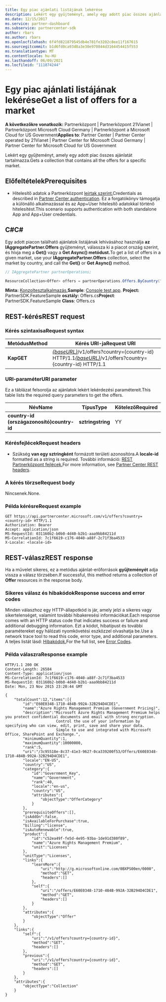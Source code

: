 ```yaml
---
title: Egy piac ajánlati listájának lekérése
description: Lekért egy gyűjteményt, amely egy adott piac összes ajánlatát tartalmazza.
ms.date: 12/15/2017
ms.service: partner-dashboard
ms.subservice: partnercenter-sdk
author: rbars
ms.author: rbars
ms.openlocfilehash: 6f4fd821879545db4e781fe3202c8ee11f167615
ms.sourcegitcommit: b1d6fd0ca93d8a3e30e970844d3164454415f553
ms.translationtype: MT
ms.contentlocale: hu-HU
ms.lasthandoff: 06/09/2021
ms.locfileid: "111874244"
---
```

# <a name="get-a-list-of-offers-for-a-market"></a><span data-ttu-id="8130b-103">Egy piac ajánlati listájának lekérése</span><span class="sxs-lookup"><span data-stu-id="8130b-103">Get a list of offers for a market</span></span>

<span data-ttu-id="8130b-104">**A következőkre vonatkozik:** Partnerközpont | Partnerközpont 21Vianet | Partnerközpont Microsoft Cloud Germany | Partnerközpont a Microsoft Cloud for US Government</span><span class="sxs-lookup"><span data-stu-id="8130b-104">**Applies to**: Partner Center | Partner Center operated by 21Vianet | Partner Center for Microsoft Cloud Germany | Partner Center for Microsoft Cloud for US Government</span></span>

<span data-ttu-id="8130b-105">Lekért egy gyűjteményt, amely egy adott piac összes ajánlatát tartalmazza.</span><span class="sxs-lookup"><span data-stu-id="8130b-105">Gets a collection that contains all the offers for a specific market.</span></span>

## <a name="prerequisites"></a><span data-ttu-id="8130b-106">Előfeltételek</span><span class="sxs-lookup"><span data-stu-id="8130b-106">Prerequisites</span></span>

- <span data-ttu-id="8130b-107">Hitelesítő adatok a Partnerközpont [leírtak szerint.](partner-center-authentication.md)</span><span class="sxs-lookup"><span data-stu-id="8130b-107">Credentials as described in [Partner Center authentication](partner-center-authentication.md).</span></span> <span data-ttu-id="8130b-108">Ez a forgatókönyv támogatja a különálló alkalmazással és az App+User hitelesítő adatokkal történő hitelesítést.</span><span class="sxs-lookup"><span data-stu-id="8130b-108">This scenario supports authentication with both standalone App and App+User credentials.</span></span>

## <a name="c"></a><span data-ttu-id="8130b-109">C\#</span><span class="sxs-lookup"><span data-stu-id="8130b-109">C\#</span></span>

<span data-ttu-id="8130b-110">Egy adott piacon található ajánlatok listájának lehívásához használja **az IAggregatePartner.Offers** gyűjteményt, válassza ki a piacot ország szerint, és hívja meg a **Get()** vagy a **Get Async() metódust.**</span><span class="sxs-lookup"><span data-stu-id="8130b-110">To get a list of offers in a given market, use your **IAggregatePartner.Offers** collection, select the market by country, and call the **Get()** or **Get Async()** method.</span></span>

``` csharp
// IAggregatePartner partnerOperations;

ResourceCollection<Offer> offers = partnerOperations.Offers.ByCountry("US").Get();
```

<span data-ttu-id="8130b-111">**Minta:** [Konzoltesztalkalmazás.](console-test-app.md)</span><span class="sxs-lookup"><span data-stu-id="8130b-111">**Sample**: [Console test app](console-test-app.md).</span></span> <span data-ttu-id="8130b-112">**Project:** PartnerSDK.FeatureSample **osztály:** Offers.cs</span><span class="sxs-lookup"><span data-stu-id="8130b-112">**Project**: PartnerSDK.FeatureSample **Class**: Offers.cs</span></span>

## <a name="rest-request"></a><span data-ttu-id="8130b-113">REST-kérés</span><span class="sxs-lookup"><span data-stu-id="8130b-113">REST request</span></span>

### <a name="request-syntax"></a><span data-ttu-id="8130b-114">Kérés szintaxisa</span><span class="sxs-lookup"><span data-stu-id="8130b-114">Request syntax</span></span>

| <span data-ttu-id="8130b-115">Metódus</span><span class="sxs-lookup"><span data-stu-id="8130b-115">Method</span></span>  | <span data-ttu-id="8130b-116">Kérés URI-ja</span><span class="sxs-lookup"><span data-stu-id="8130b-116">Request URI</span></span>                                                                          |
|---------|--------------------------------------------------------------------------------------|
| <span data-ttu-id="8130b-117">**Kap**</span><span class="sxs-lookup"><span data-stu-id="8130b-117">**GET**</span></span> | <span data-ttu-id="8130b-118">[*{baseURL}*](partner-center-rest-urls.md)/v1/offers?country={country-id} HTTP/1.1</span><span class="sxs-lookup"><span data-stu-id="8130b-118">[*{baseURL}*](partner-center-rest-urls.md)/v1/offers?country={country-id} HTTP/1.1</span></span>   |

### <a name="uri-parameter"></a><span data-ttu-id="8130b-119">URI-paraméter</span><span class="sxs-lookup"><span data-stu-id="8130b-119">URI parameter</span></span>

<span data-ttu-id="8130b-120">Ez a táblázat felsorolja az ajánlatok lekért lekérdezési paramétereit.</span><span class="sxs-lookup"><span data-stu-id="8130b-120">This table lists the required query parameters to get the offers.</span></span>

| <span data-ttu-id="8130b-121">Név</span><span class="sxs-lookup"><span data-stu-id="8130b-121">Name</span></span>           | <span data-ttu-id="8130b-122">Típus</span><span class="sxs-lookup"><span data-stu-id="8130b-122">Type</span></span>       | <span data-ttu-id="8130b-123">Kötelező</span><span class="sxs-lookup"><span data-stu-id="8130b-123">Required</span></span> | <span data-ttu-id="8130b-124">Leírás</span><span class="sxs-lookup"><span data-stu-id="8130b-124">Description</span></span>            |
|----------------|------------|----------|------------------------|
| <span data-ttu-id="8130b-125">**country-id (országazonosító)**</span><span class="sxs-lookup"><span data-stu-id="8130b-125">**country-id**</span></span> | <span data-ttu-id="8130b-126">**sztring**</span><span class="sxs-lookup"><span data-stu-id="8130b-126">**string**</span></span> | <span data-ttu-id="8130b-127">Y</span><span class="sxs-lookup"><span data-stu-id="8130b-127">Y</span></span>        | <span data-ttu-id="8130b-128">Az ország/régió azonosítója.</span><span class="sxs-lookup"><span data-stu-id="8130b-128">The country/region ID.</span></span> |

### <a name="request-headers"></a><span data-ttu-id="8130b-129">Kérésfejlécek</span><span class="sxs-lookup"><span data-stu-id="8130b-129">Request headers</span></span>

- <span data-ttu-id="8130b-130">Szükség **van egy sztringként** formázott területi azonosítóra.</span><span class="sxs-lookup"><span data-stu-id="8130b-130">A **locale-id** formatted as a string is required.</span></span>
<span data-ttu-id="8130b-131">További információ: [REST Partnerközpont fejlécek.](headers.md)</span><span class="sxs-lookup"><span data-stu-id="8130b-131">For more information, see [Partner Center REST headers](headers.md).</span></span>

### <a name="request-body"></a><span data-ttu-id="8130b-132">A kérés törzse</span><span class="sxs-lookup"><span data-stu-id="8130b-132">Request body</span></span>

<span data-ttu-id="8130b-133">Nincsenek.</span><span class="sxs-lookup"><span data-stu-id="8130b-133">None.</span></span>

### <a name="request-example"></a><span data-ttu-id="8130b-134">Példa kérésre</span><span class="sxs-lookup"><span data-stu-id="8130b-134">Request example</span></span>

```http
GET https://api.partnercenter.microsoft.com/v1/offers?country=<country-id> HTTP/1.1
Authorization: Bearer
Accept: application/json
MS-RequestId: 031160b2-b0b0-4d40-b2b1-aaa9bb84211d
MS-CorrelationId: 7c1f6619-c176-4040-a88f-2c71f3ba4533
X-Locale: <locale-id>
```

## <a name="rest-response"></a><span data-ttu-id="8130b-135">REST-válasz</span><span class="sxs-lookup"><span data-stu-id="8130b-135">REST response</span></span>

<span data-ttu-id="8130b-136">Ha a művelet sikeres, ez a metódus ajánlat-erőforrások **gyűjteményét** adja vissza a válasz törzsében.</span><span class="sxs-lookup"><span data-stu-id="8130b-136">If successful, this method returns a collection of **Offer** resources in the response body.</span></span>

### <a name="response-success-and-error-codes"></a><span data-ttu-id="8130b-137">Sikeres válasz és hibakódok</span><span class="sxs-lookup"><span data-stu-id="8130b-137">Response success and error codes</span></span>

<span data-ttu-id="8130b-138">Minden válaszhoz egy HTTP-állapotkód is jár, amely jelzi a sikeres vagy sikertelenséget, valamint további hibakeresési információkat.</span><span class="sxs-lookup"><span data-stu-id="8130b-138">Each response comes with an HTTP status code that indicates success or failure and additional debugging information.</span></span> <span data-ttu-id="8130b-139">Ezt a kódot, hibatípust és további paramétereket egy hálózati nyomkövetési eszközzel olvashatja be.</span><span class="sxs-lookup"><span data-stu-id="8130b-139">Use a network trace tool to read this code, error type, and additional parameters.</span></span> <span data-ttu-id="8130b-140">A teljes listát lásd: [Hibakódok.](error-codes.md)</span><span class="sxs-lookup"><span data-stu-id="8130b-140">For the full list, see [Error Codes](error-codes.md).</span></span>

### <a name="response-example"></a><span data-ttu-id="8130b-141">Példa válaszra</span><span class="sxs-lookup"><span data-stu-id="8130b-141">Response example</span></span>

```http
HTTP/1.1 200 OK
Content-Length: 26584
Content-Type: application/json
MS-CorrelationId: 7c1f6619-c176-4040-a88f-2c71f3ba4533
MS-RequestId: 031160b2-b0b0-4d40-b2b1-aaa9bb84211d
Date: Mon, 23 Nov 2015 23:20:44 GMT

{
    "totalCount":12,"items":[{
        "id":"E60E0348-1710-484B-992A-32B294D4CDE1",
        "name":"Azure Rights Management Premium (Government Pricing)",
        "description":"Microsoft Azure Rights Management Premium helps you protect confidential documents and email with strong encryption.
                       Control the use of your information by specifying who can view, edit, print, save and share your data.
                       Simple to use and integrated with Microsoft Office, SharePoint and Exchange.",
        "minimumQuantity":1,
        "maximumQuantity":10000000,
        "rank":5,
        "uri":"/3c95518e-8c37-41e3-9627-0ca339200f53/Offers/E60E0348-1710-484B-992A-32B294D4CDE1",
        "locale":"EN-US",
        "country":"US",
        "category":{
            "id":"Government_Key",
            "name":"Government",
            "rank":40,
            "locale":"en-us",
            "country":"US",
            "attributes":{
                "objectType":"OfferCategory"
            }
        },
        "prerequisiteOffers":[],
        "isAddOn":false,
        "isAvailableForPurchase":true,
        "billing":"license",
        "isAutoRenewable":true,
        "product":{
            "id":"c52ea49f-fe5d-4e95-93ba-1de91d380f89",
            "name":"Azure Rights Management Premium",
            "unit":"Licenses"
        },
        "unitType":"Licenses",
        "links":{
            "learnMore":{
                "uri":"http://g.microsoftonline.com/0BXPS00en/0000",
                "method":"GET",
                "headers":[]
            },
            "self":{
                "uri":"/offers/E60E0348-1710-484B-992A-32B294D4CDE1",
                "method":"GET",
                "headers":[]
            }
        },
        "attributes":{
            "objectType":"Offer"
        }
    },
    "links":{
        "self":{
            "uri":"/v1/offers?country={country-id}",
            "method":"GET",
            "headers":[]
        },
        "previous":{
            "uri":"/v1/offers?country={country-id}",
            "method":"GET",
            "headers":[]
        }
    },
    "attributes":{
        "objectType":"Collection"
    }
}
```
